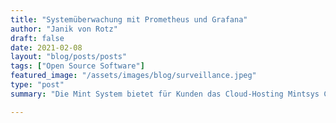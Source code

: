 ```yaml
---
title: "Systemüberwachung mit Prometheus und Grafana"
author: "Janik von Rotz"
draft: false
date: 2021-02-08
layout: "blog/posts/posts"
tags: ["Open Source Software"]
featured_image: "/assets/images/blog/surveillance.jpeg"
type: "post"
summary: "Die Mint System bietet für Kunden das Cloud-Hosting Mintsys Cloud an. Zum Betrieb werden Server in existierenden Rechenzentren gemietet. Der Hosting-Partner stellt sicher, dass die physischen Server f..."

---
```


